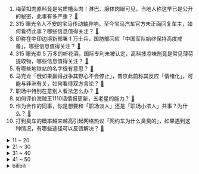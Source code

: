 1. 梅菜扣肉原料竟是劣质槽头肉！淋巴、腺体肉眼可见，当地人称这早已是公开的秘密，此事有多严重？ [:link:](https://www.zhihu.com/question/648738609)
2. 315 曝光令人不安的宝马传动轴异响，至今宝马汽车官方未正面回复车主，如何看待此事？哪些信息值得关注？ [:link:](https://www.zhihu.com/question/648744029)
3. 印称在中印边境新部署 1 万士兵，国防部回应「中国军队始终保持高度戒备」，哪些信息值得关注？ [:link:](https://www.zhihu.com/question/648699020)
4. 315 曝光卖 5 万多的听花酒，国际专利未被认定，高科技凉味剂竟是常见薄荷提取物，哪些信息值得关注？ [:link:](https://www.zhihu.com/question/648739176)
5. 有哪些地铁站的名字很有意思？ [:link:](https://www.zhihu.com/question/648235423)
6. 马克龙「俄如果赢得战争其野心不会停止」，普京此前称其反应「情绪化」，可能与非洲有关，如何看待双方言论？ [:link:](https://www.zhihu.com/question/648651526)
7. 职场中特别在意别人看法怎么办？ [:link:](https://www.zhihu.com/question/648153927)
8. 如何评价海贼王1110话情报更新，五老星的能力？ [:link:](https://www.zhihu.com/question/648324577)
9. 作为合作的同事，你是想要和「职场淡人」还是「职场小浓人」共事？为什么？ [:link:](https://www.zhihu.com/question/648252555)
10. 打到臭车的概率越来越高引起网络热议「网约车为什么臭臭的」，如果遇到这种情况，有哪些途径可以反馈解决？ [:link:](https://www.zhihu.com/question/648693255)
<details>
<summary>11 ~ 20</summary>

11. 美国知名零售商美元树宣布将关店近千家，三个月净亏 120 亿，市值蒸发 300 亿，透露哪些信息？ [:link:](https://www.zhihu.com/question/648586093)
12. 海口一雷克萨斯4S店涉嫌加价销售，不加十万不能提车，监管已进行证据固定，涉事经理被开除，如何看待此事？ [:link:](https://www.zhihu.com/question/648586179)
13. 火爆大街小巷的淀粉肠批发价 5 毛钱一根，至今还没有专门的国标，淀粉肠里是否有肉？它到底是什么做的？ [:link:](https://www.zhihu.com/question/648725072)
14. 《沙丘 2》中，主角向帝国所有家族宣战，当时停在轨道上的各大家族战舰为何不对其进行轨道轰炸而是都跑了？ [:link:](https://www.zhihu.com/question/648325095)
15. 315 曝光主板机黑灰产业链， 网络水军利用主板机随意更改 IP 逃避监管，哪些信息值得关注？ [:link:](https://www.zhihu.com/question/648734561)
16. 315 曝光灭不了火的灭火器，30 块钱一瓶越灭火越大，涉事公司多个灭火器获3C认证，会产生哪些危害？ [:link:](https://www.zhihu.com/question/648737272)
17. 拳头游戏电竞业务总裁发文「将对《英雄联盟》部分电竞联赛开放游戏销售收入分成」，有哪些内容值得我们关注？ [:link:](https://www.zhihu.com/question/648656932)
18. 315 曝光婚恋平台利用焦虑收割消费者，捏造虚拟人，诱导客户购买上万元的会员服务，哪些信息值得关注？ [:link:](https://www.zhihu.com/question/648742620)
19. 官方指导价1499 元的茅台酒去哪儿了？我们普通消费者该去哪里买真茅台？ [:link:](https://www.zhihu.com/question/648656253)
20. 23/24欧冠8强对阵：阿森纳vs拜仁，皇马vs曼城，巴黎遭遇巴萨，马竞遇多特，你最期待哪场对决？ [:link:](https://www.zhihu.com/question/648726411)
</details>
<details>
<summary>21 ~ 30</summary>

21. 如何看待和平精英误导未成年充值、隐藏消费？玩的是射击游戏还是文字游戏？ [:link:](https://www.zhihu.com/question/648686915)
22. 315 曝光「防火玻璃不防火，生产、检验资质均造假」，如何帮助消费者识别消费骗局？ [:link:](https://www.zhihu.com/question/648736419)
23. 文笔挑战：上句“闭上眼似是昨日”，下一句怎么接？可以顺便解释一下吗？ [:link:](https://www.zhihu.com/question/648589710)
24. 官方发声，开展严厉打击肉类产品违法犯罪专项整治行动，斩断非法屠宰加工等黑色利益链，哪些信息值得关注？ [:link:](https://www.zhihu.com/question/648739916)
25. 在旅行中，除了「看日出」，还有哪些活动值得早起体验？ [:link:](https://www.zhihu.com/question/646583384)
26. 你敢穿几十元一件的衣服去上班吗？ [:link:](https://www.zhihu.com/question/647472287)
27. 你认为目前主流的招聘流程如「笔试」「面试」真的能筛选出匹配岗位的员工吗？为什么？ [:link:](https://www.zhihu.com/question/646487173)
28. 咸鱼如果现在真的是序列2的天使，那她的魔药是怎么得到？ [:link:](https://www.zhihu.com/question/647966291)
29. 如何用一个函数画出最有意思的图形？ [:link:](https://www.zhihu.com/question/648360740)
30. 总是觉得花父母的钱很愧疚怎么办? [:link:](https://www.zhihu.com/question/647242250)
</details>
<details>
<summary>31 ~ 40</summary>

31. 《星穹铁道》星核跟星神有什么关系？ [:link:](https://www.zhihu.com/question/647814590)
32. AWE 2024开幕，有哪些值得关注的信息？IAM长效空气净化器向全场景空间应用升级反应了怎样的趋势？ [:link:](https://www.zhihu.com/question/648701608)
33. 大学生买电脑合适还是买平板好？ [:link:](https://www.zhihu.com/question/648608318)
34. 甘肃天水开通麻辣烫公交专线，网友喊话「泼天的富贵轮到甘肃了」，天水能否复制淄博，成为下一个「顶流」？ [:link:](https://www.zhihu.com/question/648518368)
35. 「假代购」产业链形成：「异地上线」捏造假物流信息，山寨货摇身变成「海淘正品」，法律角度如何解读？ [:link:](https://www.zhihu.com/question/648696681)
36. 证监会集中发布四项政策文件，严把拟上市企业申报质量，严禁以圈钱为目的盲目谋求上市，哪些信息值得关注？ [:link:](https://www.zhihu.com/question/648687063)
37. 「萝卜大叔」讨薪十年至今未果，称已联系到老板，但其拒绝见面，欠薪老板「想告哪告哪」，劳动者该如何维权？ [:link:](https://www.zhihu.com/question/648650331)
38. 这个世界上有什么动物长得像P出来的? [:link:](https://www.zhihu.com/question/542741435)
39. 315 曝光「『AI 变脸』难识别，电信诈骗防不胜防」，还有哪些信息值得关注？ [:link:](https://www.zhihu.com/question/648742436)
40. 福原爱称已经和江宏杰达成和解，双方将共同养育孩子，如何看待此事？ [:link:](https://www.zhihu.com/question/648676176)
</details>
<details>
<summary>41 ~ 50</summary>

41. 315 曝光「同程金融 App 礼品卡套路多，借 4w 到手只有 2w」，还有哪些信息值得关注？ [:link:](https://www.zhihu.com/question/648745679)
42. 孟京辉戏剧作品《臭虫》近期再度开演，如何欣赏这部「难懂」的先锋戏剧？ [:link:](https://www.zhihu.com/question/648362000)
43. 央行进行 3870 亿元 1 年期MLF操作，中标利率为 2.50%，与此前一致，释放了什么信号？ [:link:](https://www.zhihu.com/question/648647607)
44. 俄罗斯总统选举投票正式开始，投票将于 17 日结束，哪些信息值得关注？ [:link:](https://www.zhihu.com/question/648643974)
45. 起底「假驴肉产业链」：廉价母猪肉变身驴肉，添加剂超标催生致癌物，哪些信息值得关注？ [:link:](https://www.zhihu.com/question/648672361)
46. 既然我们能从错误中吸取教训和经验，为什么我们还是「害怕犯错误」？ [:link:](https://www.zhihu.com/question/648283158)
47. 贷款 30 万抽成超 7 万，高息骗贷的坑你了解吗？为何「贷款中介」无所不能？ [:link:](https://www.zhihu.com/question/648597046)
48. 马斯克星舰上天，特斯拉股价跳水，年内累跌近 35%，有机构目标价降至 120 美元，如何解读？ [:link:](https://www.zhihu.com/question/648644311)
49. 如何看待现在职场人绝大多数都「不看书」「不阅读」的现象？ [:link:](https://www.zhihu.com/question/648306945)
50. 你认为什么颜色的汽车安全指数高一些？ [:link:](https://www.zhihu.com/question/647659233)
</details><details>
<summary>bilibili</summary>

</details>